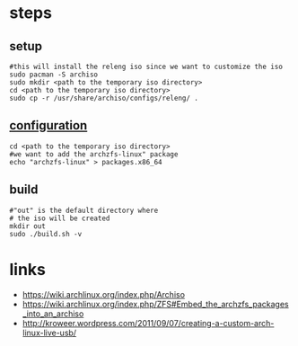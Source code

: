 # steps

## setup

```
#this will install the releng iso since we want to customize the iso
sudo pacman -S archiso
sudo mkdir <path to the temporary iso directory>
cd <path to the temporary iso directory>
sudo cp -r /usr/share/archiso/configs/releng/ .
```

## [configuration](https://wiki.archlinux.org/index.php/Archiso#Configure_our_live_medium)

```
cd <path to the temporary iso directory>
#we want to add the archzfs-linux" package
echo "archzfs-linux" > packages.x86_64
```

## build

```
#"out" is the default directory where
# the iso will be created
mkdir out
sudo ./build.sh -v
```

# links

* https://wiki.archlinux.org/index.php/Archiso
* https://wiki.archlinux.org/index.php/ZFS#Embed_the_archzfs_packages_into_an_archiso
* http://kroweer.wordpress.com/2011/09/07/creating-a-custom-arch-linux-live-usb/
